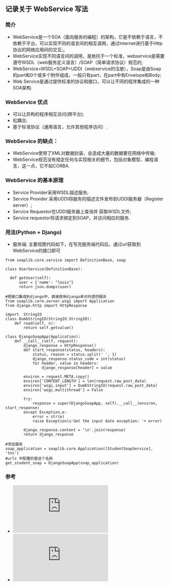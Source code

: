 ## 记录关于 WebService 写法

### 简介
* WebService是一个SOA（面向服务的编程）的架构，它是不依赖于语言，不依赖于平台，可以实现不同的语言间的相互调用，通过Internet进行基于Http协议的网络应用间的交互;。
* WebService实现不同语言间的调用，是依托于一个标准，webservice是需要遵守WSDL（web服务定义语言）/SOAP（简单请求协议）规范的;
* WebService=WSDL+SOAP+UDDI（webservice的注册），Soap是由Soap的part和0个或多个附件组成，一般只有part，在part中有Envelope和Body;
* Web Service是通过提供标准的协议和接口，可以让不同的程序集成的一种SOA架构.


### WebService 优点
* 可以让异构的程序相互访问(跨平台);
* 松耦合;
* 基于标准协议（通用语言，允许其他程序访问）.

### WebService 的缺点： 
* WebService使用了XML对数据封装，会造成大量的数据要在网络中传输;
* WebService规范没有规定任何与实现相关的细节，包括对象模型、编程语言，这一点，它不如CORBA.


### WebService 的基本原理
* Service Provider采用WSDL描述服务;
* Service Provider 采用UDDI将服务的描述文件发布到UDDI服务器（Register server）;
* Service Requestor在UDDI服务器上查询并 获取WSDL文件;
* Service requestor将请求绑定到SOAP，并访问相应的服务.

### 用法(Python + Django)
* 服务端: 主要视图代码如下，在写完服务端代码后，通过url获取到WebService的接口即可
```
from soaplib.core.service import DefinitionBase, soap

class UserService(DefinitionBase):

  def getUser(self):
      user = {'name': "louis"}
      return json.dumps(user)
      
#把接口集成到django中，直接使用django来对外提供服务
from soaplib.core.server.wsgi import Application
from django.http import HttpResponse

import  StringIO
class DumbStringIO(StringIO.StringIO):
    def read(self, n):
        return self.getvalue()

class DjangoSoapApp(Application):
    def __call__(self, request):
        django_response = HttpResponse()
        def start_response(status, headers):
            status, reason = status.split(' ', 1)
            django_response.status_code = int(status)
            for header, value in headers:
                django_response[header] = value

        environ = request.META.copy()
        environ['CONTENT_LENGTH'] = len(request.raw_post_data)
        environ['wsgi.input'] = DumbStringIO(request.raw_post_data)
        environ['wsgi.multithread'] = False

        try:
            response = super(DjangoSoapApp, self).__call__(environ, start_response)
        except Exception,e:
            error = str(e)
            raise Exception(u'Get the input date exception: '+ error)

        django_response.content = '\n'.join(response)
        return django_response

#添加服务
soap_application = soaplib.core.Application([StudentSoapService], 'tns')
#urls 中配置的是这个名称
get_student_soap = DjangoSoapApp(soap_application)

```




### 参考
* ![WebServoce优缺点](https://www.cnblogs.com/fuyuesoft/p/4248603.html)
* ![WebService demo](https://github.com/orangle/Django-soap-webservice/blob/master/demo/webservice/views.py)
